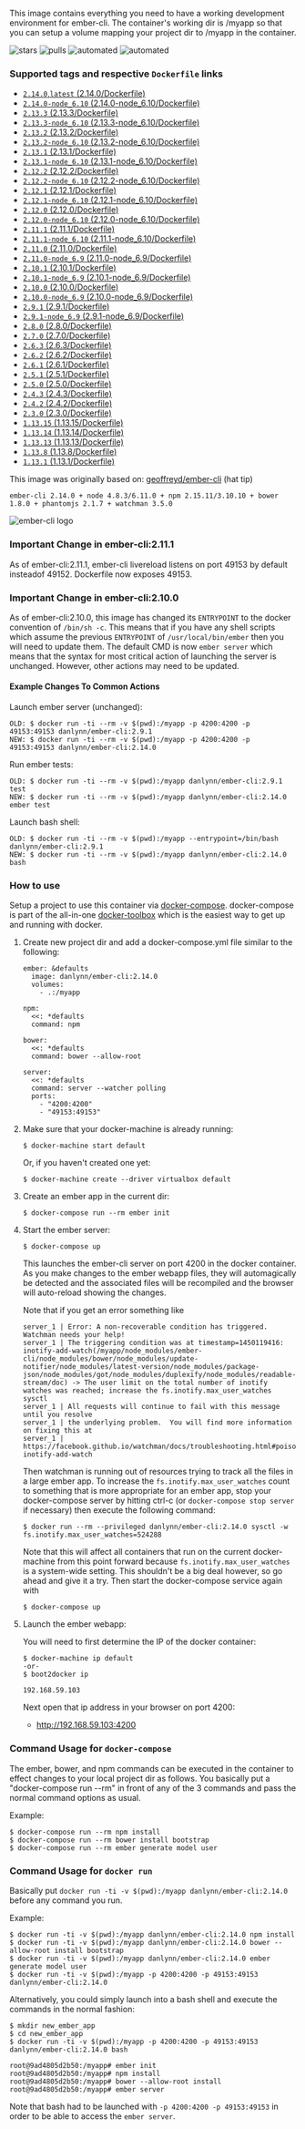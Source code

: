 This image contains everything you need to have a working development environment for ember-cli.  The container's working dir is /myapp so that you can setup a volume mapping your project dir to /myapp in the container.

![stars](https://img.shields.io/docker/stars/danlynn/ember-cli.svg) ![pulls](https://img.shields.io/docker/pulls/danlynn/ember-cli.svg) ![automated](https://img.shields.io/docker/automated/danlynn/ember-cli.svg) ![automated](https://img.shields.io/docker/build/danlynn/ember-cli.svg)

### Supported tags and respective `Dockerfile` links
+ [`2.14.0`,`latest` (2.14.0/Dockerfile)](https://github.com/danlynn/ember-cli/blob/2.14.0/Dockerfile)
+ [`2.14.0-node_6.10` (2.14.0-node_6.10/Dockerfile)](https://github.com/danlynn/ember-cli/blob/2.14.0-node_6.10/Dockerfile)
+ [`2.13.3` (2.13.3/Dockerfile)](https://github.com/danlynn/ember-cli/blob/2.13.3/Dockerfile)
+ [`2.13.3-node_6.10` (2.13.3-node_6.10/Dockerfile)](https://github.com/danlynn/ember-cli/blob/2.13.3-node_6.10/Dockerfile)
+ [`2.13.2` (2.13.2/Dockerfile)](https://github.com/danlynn/ember-cli/blob/2.13.2/Dockerfile)
+ [`2.13.2-node_6.10` (2.13.2-node_6.10/Dockerfile)](https://github.com/danlynn/ember-cli/blob/2.13.2-node_6.10/Dockerfile)
+ [`2.13.1` (2.13.1/Dockerfile)](https://github.com/danlynn/ember-cli/blob/2.13.1/Dockerfile)
+ [`2.13.1-node_6.10` (2.13.1-node_6.10/Dockerfile)](https://github.com/danlynn/ember-cli/blob/2.13.1-node_6.10/Dockerfile)
+ [`2.12.2` (2.12.2/Dockerfile)](https://github.com/danlynn/ember-cli/blob/2.12.2/Dockerfile)
+ [`2.12.2-node_6.10` (2.12.2-node_6.10/Dockerfile)](https://github.com/danlynn/ember-cli/blob/2.12.2-node_6.10/Dockerfile)
+ [`2.12.1` (2.12.1/Dockerfile)](https://github.com/danlynn/ember-cli/blob/2.12.1/Dockerfile)
+ [`2.12.1-node_6.10` (2.12.1-node_6.10/Dockerfile)](https://github.com/danlynn/ember-cli/blob/2.12.1-node_6.10/Dockerfile)
+ [`2.12.0` (2.12.0/Dockerfile)](https://github.com/danlynn/ember-cli/blob/2.12.0/Dockerfile)
+ [`2.12.0-node_6.10` (2.12.0-node_6.10/Dockerfile)](https://github.com/danlynn/ember-cli/blob/2.12.0-node_6.10/Dockerfile)
+ [`2.11.1` (2.11.1/Dockerfile)](https://github.com/danlynn/ember-cli/blob/2.11.1/Dockerfile)
+ [`2.11.1-node_6.10` (2.11.1-node_6.10/Dockerfile)](https://github.com/danlynn/ember-cli/blob/2.11.1-node_6.10/Dockerfile)
+ [`2.11.0` (2.11.0/Dockerfile)](https://github.com/danlynn/ember-cli/blob/2.11.0/Dockerfile)
+ [`2.11.0-node_6.9` (2.11.0-node_6.9/Dockerfile)](https://github.com/danlynn/ember-cli/blob/2.11.0-node_6.9/Dockerfile)
+ [`2.10.1` (2.10.1/Dockerfile)](https://github.com/danlynn/ember-cli/blob/2.10.1/Dockerfile)
+ [`2.10.1-node_6.9` (2.10.1-node_6.9/Dockerfile)](https://github.com/danlynn/ember-cli/blob/2.10.1-node_6.9/Dockerfile)
+ [`2.10.0` (2.10.0/Dockerfile)](https://github.com/danlynn/ember-cli/blob/2.10.0/Dockerfile)
+ [`2.10.0-node_6.9` (2.10.0-node_6.9/Dockerfile)](https://github.com/danlynn/ember-cli/blob/2.10.0-node_6.9/Dockerfile)
+ [`2.9.1` (2.9.1/Dockerfile)](https://github.com/danlynn/ember-cli/blob/2.9.1/Dockerfile)
+ [`2.9.1-node_6.9` (2.9.1-node_6.9/Dockerfile)](https://github.com/danlynn/ember-cli/blob/2.9.1-node_6.9/Dockerfile)
+ [`2.8.0` (2.8.0/Dockerfile)](https://github.com/danlynn/ember-cli/blob/2.8.0/Dockerfile)
+ [`2.7.0` (2.7.0/Dockerfile)](https://github.com/danlynn/ember-cli/blob/2.7.0/Dockerfile)
+ [`2.6.3` (2.6.3/Dockerfile)](https://github.com/danlynn/ember-cli/blob/2.6.3/Dockerfile)
+ [`2.6.2` (2.6.2/Dockerfile)](https://github.com/danlynn/ember-cli/blob/2.6.2/Dockerfile)
+ [`2.6.1` (2.6.1/Dockerfile)](https://github.com/danlynn/ember-cli/blob/2.6.1/Dockerfile)
+ [`2.5.1` (2.5.1/Dockerfile)](https://github.com/danlynn/ember-cli/blob/2.5.1/Dockerfile)
+ [`2.5.0` (2.5.0/Dockerfile)](https://github.com/danlynn/ember-cli/blob/2.5.0/Dockerfile)
+ [`2.4.3` (2.4.3/Dockerfile)](https://github.com/danlynn/ember-cli/blob/2.4.3/Dockerfile)
+ [`2.4.2` (2.4.2/Dockerfile)](https://github.com/danlynn/ember-cli/blob/2.4.2/Dockerfile)
+ [`2.3.0` (2.3.0/Dockerfile)](https://github.com/danlynn/ember-cli/blob/2.3.0/Dockerfile)
+ [`1.13.15` (1.13.15/Dockerfile)](https://github.com/danlynn/ember-cli/blob/1.13.15/Dockerfile)
+ [`1.13.14` (1.13.14/Dockerfile)](https://github.com/danlynn/ember-cli/blob/1.13.14/Dockerfile)
+ [`1.13.13` (1.13.13/Dockerfile)](https://github.com/danlynn/ember-cli/blob/1.13.13/Dockerfile)
+ [`1.13.8` (1.13.8/Dockerfile)](https://github.com/danlynn/ember-cli/blob/1.13.8/Dockerfile)
+ [`1.13.1` (1.13.1/Dockerfile)](https://github.com/danlynn/ember-cli/blob/1.13.1/Dockerfile)


This image was originally based on: [geoffreyd/ember-cli](https://registry.hub.docker.com/u/geoffreyd/ember-cli/) (hat tip)

`ember-cli 2.14.0 + node 4.8.3/6.11.0 + npm 2.15.11/3.10.10 + bower 1.8.0 + phantomjs 2.1.7 + watchman 3.5.0`

![ember-cli logo](https://raw.githubusercontent.com/danlynn/ember-cli/master/logo.png)

### Important Change in ember-cli:2.11.1

As of ember-cli:2.11.1, ember-cli livereload listens on port 49153 by default insteadof 49152.  Dockerfile now exposes 49153.

### Important Change in ember-cli:2.10.0

As of ember-cli:2.10.0, this image has changed its `ENTRYPOINT` to the docker convention of `/bin/sh -c`.  This means that if you have any shell scripts which assume the previous `ENTRYPOINT` of `/usr/local/bin/ember` then you will need to update them.  The default CMD is now `ember server` which means that the syntax for most critical action of launching the server is unchanged.  However, other actions may need to be updated.

#### Example Changes To Common Actions

Launch ember server (unchanged):

```
OLD: $ docker run -ti --rm -v $(pwd):/myapp -p 4200:4200 -p 49153:49153 danlynn/ember-cli:2.9.1
NEW: $ docker run -ti --rm -v $(pwd):/myapp -p 4200:4200 -p 49153:49153 danlynn/ember-cli:2.14.0

```

Run ember tests:

```
OLD: $ docker run -ti --rm -v $(pwd):/myapp danlynn/ember-cli:2.9.1 test
NEW: $ docker run -ti --rm -v $(pwd):/myapp danlynn/ember-cli:2.14.0 ember test
```

Launch bash shell:

```
OLD: $ docker run -ti --rm -v $(pwd):/myapp --entrypoint=/bin/bash danlynn/ember-cli:2.9.1
NEW: $ docker run -ti --rm -v $(pwd):/myapp danlynn/ember-cli:2.14.0 bash
```


### How to use

Setup a project to use this container via [docker-compose](https://www.docker.com/products/docker-compose).  docker-compose is part of the all-in-one [docker-toolbox](https://www.docker.com/products/overview#/docker_toolbox) which is the easiest way to get up and running with docker.

1. Create new project dir and add a docker-compose.yml file similar to the following:

   ```
   ember: &defaults
     image: danlynn/ember-cli:2.14.0
     volumes:
       - .:/myapp

   npm:
     <<: *defaults
     command: npm

   bower:
     <<: *defaults
     command: bower --allow-root

   server:
     <<: *defaults
     command: server --watcher polling
     ports:
       - "4200:4200"
       - "49153:49153"
   ```

2. Make sure that your docker-machine is already running:

	```
	$ docker-machine start default
	```
	
	Or, if you haven't created one yet:
	
	```
	$ docker-machine create --driver virtualbox default
	```

2. Create an ember app in the current dir:

	```
	$ docker-compose run --rm ember init
	```

3. Start the ember server:

   ```
   $ docker-compose up
   ```

   This launches the ember-cli server on port 4200 in the docker container. As you make changes to the ember webapp files, they will automagically be detected and the associated files will be recompiled and the browser will auto-reload showing the changes.
   
   Note that if you get an error something like
   
   ```
   server_1 | Error: A non-recoverable condition has triggered.  Watchman needs your help!
   server_1 | The triggering condition was at timestamp=1450119416: inotify-add-watch(/myapp/node_modules/ember-cli/node_modules/bower/node_modules/update-notifier/node_modules/latest-version/node_modules/package-json/node_modules/got/node_modules/duplexify/node_modules/readable-stream/doc) -> The user limit on the total number of inotify watches was reached; increase the fs.inotify.max_user_watches sysctl
   server_1 | All requests will continue to fail with this message until you resolve
   server_1 | the underlying problem.  You will find more information on fixing this at
   server_1 | https://facebook.github.io/watchman/docs/troubleshooting.html#poison-inotify-add-watch
   ```
   
   Then watchman is running out of resources trying to track all the files in a large ember app.  To increase the `fs.inotify.max_user_watches` count to something that is more appropriate for an ember app, stop your docker-compose server by hitting ctrl-c (or `docker-compose stop server` if necessary) then execute the following command:
   
   ```
   $ docker run --rm --privileged danlynn/ember-cli:2.14.0 sysctl -w fs.inotify.max_user_watches=524288
   ```
   
   Note that this will affect all containers that run on the current docker-machine from this point forward because `fs.inotify.max_user_watches` is a system-wide setting.  This shouldn't be a big deal however, so go ahead and give it a try.  Then start the docker-compose service again with
   
   ```
   $ docker-compose up
   ```

4. Launch the ember webapp:

   You will need to first determine the IP of the docker container:

   ```
   $ docker-machine ip default
   -or-
   $ boot2docker ip

   192.168.59.103
   ```

   Next open that ip address in your browser on port 4200:

   + http://192.168.59.103:4200

### Command Usage for `docker-compose`

The ember, bower, and npm commands can be executed in the container to effect changes to your local project dir as follows.  You basically put a "docker-compose run --rm" in front of any of the 3 commands and pass the normal command options as usual.

Example:

```
$ docker-compose run --rm npm install
$ docker-compose run --rm bower install bootstrap
$ docker-compose run --rm ember generate model user
```

### Command Usage for `docker run`

Basically put `docker run -ti -v $(pwd):/myapp danlynn/ember-cli:2.14.0` before any command you run.

Example:

```
$ docker run -ti -v $(pwd):/myapp danlynn/ember-cli:2.14.0 npm install
$ docker run -ti -v $(pwd):/myapp danlynn/ember-cli:2.14.0 bower --allow-root install bootstrap
$ docker run -ti -v $(pwd):/myapp danlynn/ember-cli:2.14.0 ember generate model user
$ docker run -ti -v $(pwd):/myapp -p 4200:4200 -p 49153:49153 danlynn/ember-cli:2.14.0
```

Alternatively, you could simply launch into a bash shell and execute the commands in the normal fashion:

```
$ mkdir new_ember_app
$ cd new_ember_app
$ docker run -ti -v $(pwd):/myapp -p 4200:4200 -p 49153:49153 danlynn/ember-cli:2.14.0 bash

root@9ad4805d2b50:/myapp# ember init
root@9ad4805d2b50:/myapp# npm install
root@9ad4805d2b50:/myapp# bower --allow-root install
root@9ad4805d2b50:/myapp# ember server
```

Note that bash had to be launched with `-p 4200:4200 -p 49153:49153` in order to be able to access the `ember server`.
